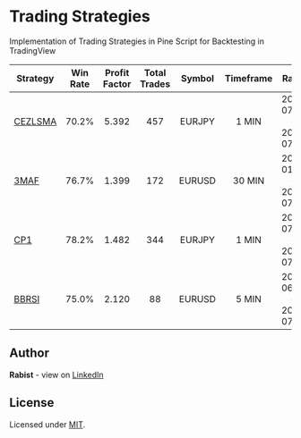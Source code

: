 # Trading Strategies

Implementation of Trading Strategies in Pine Script for Backtesting in TradingView

| Strategy | Win Rate | Profit Factor | Total Trades | Symbol | Timeframe | Range | Video |
| --- | :---: | :---: | :---: | :---: | :---: | :---: | :---: |
| [CEZLSMA](strategies/CEZLSMA.pine) | 70.2% | 5.392 | 457 | EURJPY | 1 MIN | 2023-07-02 — 2023-07-12 | [:arrow_forward:](https://youtu.be/2U5VTWBBK8U) |
| [3MAF](strategies/3MAF.pine) | 76.7% | 1.399 | 172 | EURUSD | 30 MIN | 2023-01-02 — 2023-07-13 | [:arrow_forward:](https://youtu.be/bKPs2aOsvsk) |
| [CP1](strategies/CP1.pine) | 78.2% | 1.482 | 344 | EURJPY | 1 MIN | 2023-07-02 — 2023-07-12 |  |
| [BBRSI](strategies/BBRSI.pine) | 75.0% | 2.120 | 88 | EURUSD | 5 MIN | 2023-06-18 — 2023-07-14 | [:arrow_forward:](https://youtu.be/pCmJ8wsAS_w) |

## Author

**Rabist** - view on [LinkedIn](https://www.linkedin.com/in/rabist)

## License

Licensed under [MIT](LICENSE).
